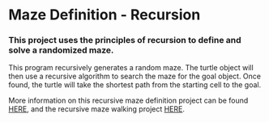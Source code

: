 # Maze Definition - Recursion

### This project uses the principles of recursion to define and solve a randomized maze.

This program recursively generates a random maze. The turtle object will then use a recursive algorithm to search the maze for the goal object. Once found, the turtle will take the shortest path from the starting cell to the goal.

More information on this recursive maze definition project can be found <a href="https://sites.google.com/site/csspiralinglearning/home/advanced-computer-science-acs/recursive-maze-definition">HERE</a>, and the recursive maze walking project <a href="https://sites.google.com/site/csspiralinglearning/home/advanced-computer-science-acs/recursive-maze-walking">HERE</a>.